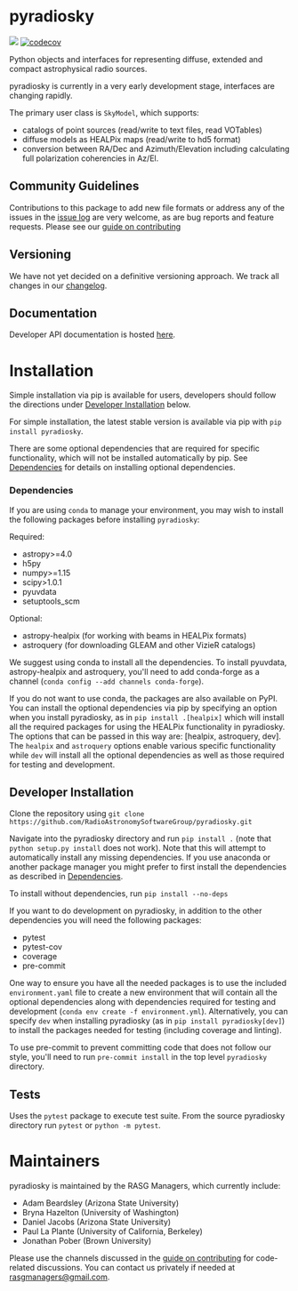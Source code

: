# pyradiosky
![](https://github.com/RadioAstronomySoftwareGroup/pyradiosky/workflows/Tests/badge.svg?branch=master)
[![codecov](https://codecov.io/gh/RadioAstronomySoftwareGroup/pyradiosky/branch/master/graph/badge.svg)](https://codecov.io/gh/RadioAstronomySoftwareGroup/pyradiosky)

Python objects and interfaces for representing diffuse, extended and compact astrophysical radio sources.

pyradiosky is currently in a very early development stage, interfaces are changing rapidly.

The primary user class is `SkyModel`, which supports:

  - catalogs of point sources (read/write to text files, read VOTables)
  - diffuse models as HEALPix maps (read/write to hd5 format)
  - conversion between RA/Dec and Azimuth/Elevation including calculating full
  polarization coherencies in Az/El.

## Community Guidelines
Contributions to this package to add new file formats or address any of the
issues in the [issue log](https://github.com/RadioAstronomySoftwareGroup/pyradiosky/issues)
are very welcome, as are bug reports and feature requests.
Please see our [guide on contributing](.github/CONTRIBUTING.md)

## Versioning
We have not yet decided on a definitive versioning approach.
We track all changes in our [changelog](https://github.com/RadioAstronomySoftwareGroup/pyradiosky/blob/master/CHANGELOG.md).

## Documentation
Developer API documentation is hosted [here](https://radioastronomysoftwaregroup.github.io/pyradiosky/).

# Installation
Simple installation via pip is available for users, developers should follow
the directions under [Developer Installation](#developer-installation) below.

For simple installation, the latest stable version is available via pip with
`pip install pyradiosky`.

There are some optional dependencies that are required for specific functionality,
which will not be installed automatically by pip.
See [Dependencies](#dependencies) for details on installing optional dependencies.

### Dependencies

If you are using `conda` to manage your environment, you may wish to install the
following packages before installing `pyradiosky`:

Required:

* astropy>=4.0
* h5py
* numpy>=1.15
* scipy>1.0.1
* pyuvdata
* setuptools_scm

Optional:

* astropy-healpix (for working with beams in HEALPix formats)
* astroquery (for downloading GLEAM and other VizieR catalogs)

We suggest using conda to install all the dependencies. To install
pyuvdata, astropy-healpix and astroquery, you'll need to add conda-forge as a channel
(```conda config --add channels conda-forge```).

If you do not want to use conda, the packages are also available on PyPI.
You can install the optional dependencies via pip by specifying an option
when you install pyradiosky, as in ```pip install .[healpix]```
which will install all the required packages for using the HEALPix functionality
in pyradiosky. The options that can be passed in this way are:
[healpix, astroquery, dev]. The `healpix` and  `astroquery` options enable
various specific functionality
while `dev` will install all the optional dependencies as well as those required
for testing and development.

## Developer Installation
Clone the repository using
```git clone https://github.com/RadioAstronomySoftwareGroup/pyradiosky.git```

Navigate into the pyradiosky directory and run `pip install .`
(note that `python setup.py install` does not work).
Note that this will attempt to automatically install any missing dependencies.
If you use anaconda or another package manager you might prefer to first install
the dependencies as described in [Dependencies](#dependencies).

To install without dependencies, run `pip install --no-deps`

If you want to do development on pyradiosky, in addition to the other dependencies
you will need the following packages:

* pytest
* pytest-cov
* coverage
* pre-commit

One way to ensure you have all the needed packages is to use the included `environment.yaml` file to create a new environment that will
contain all the optional dependencies along with dependencies required for
testing and development (```conda env create -f environment.yml```). Alternatively, you can specify `dev` when installing pyradiosky (as in `pip install pyradiosky[dev]`) to install the packages needed for testing (including coverage and linting).

To use pre-commit to prevent committing code that does not follow our style, you'll need to run `pre-commit install` in the top level `pyradiosky` directory.

## Tests
Uses the `pytest` package to execute test suite.
From the source pyradiosky directory run ```pytest``` or ```python -m pytest```.

# Maintainers
pyradiosky is maintained by the RASG Managers, which currently include:
 - Adam Beardsley (Arizona State University)
 - Bryna Hazelton (University of Washington)
 - Daniel Jacobs (Arizona State University)
 - Paul La Plante (University of California, Berkeley)
 - Jonathan Pober (Brown University)

Please use the channels discussed in the [guide on contributing](.github/CONTRIBUTING.md)
for code-related discussions. You can contact us privately if needed at
[rasgmanagers@gmail.com](mailto:rasgmanagers@gmail.com).
